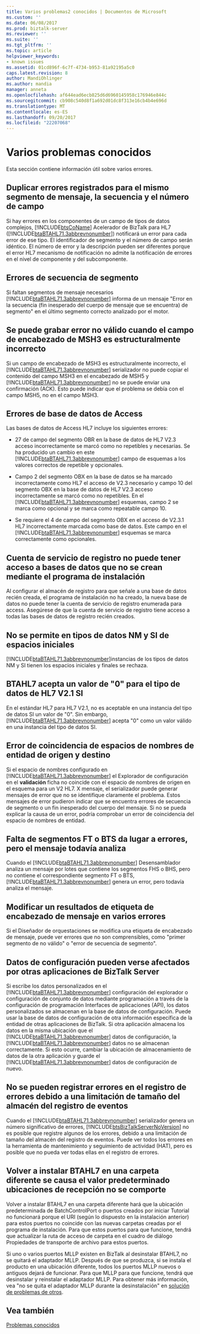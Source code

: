 ```yaml
---
title: Varios problemas2 conocidos | Documentos de Microsoft
ms.custom: ''
ms.date: 06/08/2017
ms.prod: biztalk-server
ms.reviewer: ''
ms.suite: ''
ms.tgt_pltfrm: ''
ms.topic: article
helpviewer_keywords:
- known issues
ms.assetid: 01cd896f-6c7f-4734-b953-81a92195a5c0
caps.latest.revision: 8
author: MandiOhlinger
ms.author: mandia
manager: anneta
ms.openlocfilehash: af644ead6ecb825d6d6960145958c176946e844c
ms.sourcegitcommit: cb908c540d8f1a692d01dc8f313e16cb4b4e696d
ms.translationtype: MT
ms.contentlocale: es-ES
ms.lasthandoff: 09/20/2017
ms.locfileid: "22207068"
---
```

# <a name="miscellaneous-known-issues"></a>Varios problemas conocidos
Esta sección contiene información útil sobre varios errores.  
  
## <a name="duplicate-errors-logged-for-the-same-message-segment-sequence-and-field-number"></a>Duplicar errores registrados para el mismo segmento de mensaje, la secuencia y el número de campo  
 Si hay errores en los componentes de un campo de tipos de datos complejos, [!INCLUDE[btsCoName](../../includes/btsconame-md.md)] Acelerador de BizTalk para HL7 ([!INCLUDE[btaBTAHL71.3abbrevnonumber](../../includes/btabtahl71-3abbrevnonumber-md.md)]) notificará un error para cada error de ese tipo. El identificador de segmento y el número de campo serán idéntico. El número de error y la descripción pueden ser diferentes porque el error HL7 mecanismo de notificación no admite la notificación de errores en el nivel de componente y del subcomponente.  
  
## <a name="segment-sequence-errors"></a>Errores de secuencia de segmento  
 Si faltan segmentos de mensaje necesarios [!INCLUDE[btaBTAHL71.3abbrevnonumber](../../includes/btabtahl71-3abbrevnonumber-md.md)] informa de un mensaje "Error en la secuencia (fin inesperado del cuerpo de mensaje que se encuentra) de segmento" en el último segmento correcto analizado por el motor.  
  
## <a name="invalid-error-can-be-recorded-when-the-msh3-header-field-is-structurally-incorrect"></a>Se puede grabar error no válido cuando el campo de encabezado de MSH3 es estructuralmente incorrecto  
 Si un campo de encabezado de MSH3 es estructuralmente incorrecto, el [!INCLUDE[btaBTAHL71.3abbrevnonumber](../../includes/btabtahl71-3abbrevnonumber-md.md)] serializador no puede copiar el contenido del campo MSH3 en el encabezado de MSH5 y [!INCLUDE[btaBTAHL71.3abbrevnonumber](../../includes/btabtahl71-3abbrevnonumber-md.md)] no se puede enviar una confirmación (ACK). Esto puede indicar que el problema se debía con el campo MSH5, no en el campo MSH3.  
  
## <a name="access-database-errors"></a>Errores de base de datos de Access  
 Las bases de datos de Access HL7 incluye los siguientes errores:  
  
-   27 de campo del segmento OBR en la base de datos de HL7 V2.3 acceso incorrectamente se marcó como no repetibles y necesarias. Se ha producido un cambio en este [!INCLUDE[btaBTAHL71.3abbrevnonumber](../../includes/btabtahl71-3abbrevnonumber-md.md)] campo de esquemas a los valores correctos de repetible y opcionales.  
  
-   Campo 2 del segmento OBX en la base de datos se ha marcado incorrectamente como HL7 el acceso de V2.3 necesario y campo 10 del segmento OBX en la base de datos de HL7 V2.3 acceso incorrectamente se marcó como no repetibles. En el [!INCLUDE[btaBTAHL71.3abbrevnonumber](../../includes/btabtahl71-3abbrevnonumber-md.md)] esquemas, campo 2 se marca como opcional y se marca como repeatable campo 10.  
  
-   Se requiere el 4 de campo del segmento OBX en el acceso de V2.3.1 HL7 incorrectamente marcada como base de datos. Este campo en el [!INCLUDE[btaBTAHL71.3abbrevnonumber](../../includes/btabtahl71-3abbrevnonumber-md.md)] esquemas se marca correctamente como opcionales.  
  
## <a name="logging-service-account-may-not-have-access-to-databases-that-are-not-created-by-the-setup-program"></a>Cuenta de servicio de registro no puede tener acceso a bases de datos que no se crean mediante el programa de instalación  
 Al configurar el almacén de registro para que señale a una base de datos recién creada, el programa de instalación no ha creado, la nueva base de datos no puede tener la cuenta de servicio de registro enumerada para access. Asegúrese de que la cuenta de servicio de registro tiene acceso a todas las bases de datos de registro recién creados.  
  
## <a name="leading-spaces-not-allowed-in-nm-and-si-data-types"></a>No se permite en tipos de datos NM y SI de espacios iniciales  
 [!INCLUDE[btaBTAHL71.3abbrevnonumber](../../includes/btabtahl71-3abbrevnonumber-md.md)]instancias de los tipos de datos NM y SI tienen los espacios iniciales y finales se rechaza.  
  
## <a name="btahl7-accepts-a-value-of-0-for-hl7-v21-si-data-type"></a>BTAHL7 acepta un valor de "0" para el tipo de datos de HL7 V2.1 SI  
 En el estándar HL7 para HL7 V2.1, no es aceptable en una instancia del tipo de datos SI un valor de "0". Sin embargo, [!INCLUDE[btaBTAHL71.3abbrevnonumber](../../includes/btabtahl71-3abbrevnonumber-md.md)] acepta "0" como un valor válido en una instancia del tipo de datos SI.  
  
## <a name="mismatch-of-source-and-destination-party-namespaces"></a>Error de coincidencia de espacios de nombres de entidad de origen y destino  
 Si el espacio de nombres configurado en [!INCLUDE[btaBTAHL71.3abbrevnonumber](../../includes/btabtahl71-3abbrevnonumber-md.md)] el Explorador de configuración en el **validación** ficha no coincide con el espacio de nombres de origen en el esquema para un V2 HL7. X mensaje, el serializador puede generar mensajes de error que no se identifique claramente el problema. Estos mensajes de error pudieron indicar que se encuentra errores de secuencia de segmento o un fin inesperado del cuerpo del mensaje. Si no se pueda explicar la causa de un error, podría comprobar un error de coincidencia del espacio de nombres de entidad.  
  
## <a name="lack-of-segments-fts-or-bts-results-in-error-but-the-message-still-parses"></a>Falta de segmentos FT o BTS da lugar a errores, pero el mensaje todavía analiza  
 Cuando el [!INCLUDE[btaBTAHL71.3abbrevnonumber](../../includes/btabtahl71-3abbrevnonumber-md.md)] Desensamblador analiza un mensaje por lotes que contiene los segmentos FHS o BHS, pero no contiene el correspondiente segmento FT o BTS, [!INCLUDE[btaBTAHL71.3abbrevnonumber](../../includes/btabtahl71-3abbrevnonumber-md.md)] genera un error, pero todavía analiza el mensaje.  
  
## <a name="modifying-a-message-header-tag-results-in-multiple-errors"></a>Modificar un resultados de etiqueta de encabezado de mensaje en varios errores  
 Si el Diseñador de orquestaciones se modifica una etiqueta de encabezado de mensaje, puede ver errores que no son comprensibles, como "primer segmento de no válido" o "error de secuencia de segmento".  
  
## <a name="configuration-data-can-be-affected-by-other-biztalk-server-applications"></a>Datos de configuración pueden verse afectados por otras aplicaciones de BizTalk Server  
 Si escribe los datos personalizados en el [!INCLUDE[btaBTAHL71.3abbrevnonumber](../../includes/btabtahl71-3abbrevnonumber-md.md)] configuración del explorador o configuración de conjunto de datos mediante programación a través de la configuración de programación Interfaces de aplicaciones (API), los datos personalizados se almacenan en la base de datos de configuración.  Puede usar la base de datos de configuración de otra información específica de la entidad de otras aplicaciones de BizTalk. Si otra aplicación almacena los datos en la misma ubicación que el [!INCLUDE[btaBTAHL71.3abbrevnonumber](../../includes/btabtahl71-3abbrevnonumber-md.md)] datos de configuración, la [!INCLUDE[btaBTAHL71.3abbrevnonumber](../../includes/btabtahl71-3abbrevnonumber-md.md)] datos no se almacenan correctamente. Si esto ocurre, cambiar la ubicación de almacenamiento de datos de la otra aplicación y guarde el [!INCLUDE[btaBTAHL71.3abbrevnonumber](../../includes/btabtahl71-3abbrevnonumber-md.md)] datos de configuración de nuevo.  
  
## <a name="errors-might-not-be-logged-in-the-error-log-due-to-a-size-limitation-of-the-event-log-store"></a>No se pueden registrar errores en el registro de errores debido a una limitación de tamaño del almacén del registro de eventos  
 Cuando el [!INCLUDE[btaBTAHL71.3abbrevnonumber](../../includes/btabtahl71-3abbrevnonumber-md.md)] serializador genera un número significativo de errores, [!INCLUDE[btsBizTalkServerNoVersion](../../includes/btsbiztalkservernoversion-md.md)] no es posible que registre algunos de los errores, debido a una limitación de tamaño del almacén del registro de eventos. Puede ver todos los errores en la herramienta de mantenimiento y seguimiento de actividad (HAT), pero es posible que no pueda ver todas ellas en el registro de errores.  
  
## <a name="reinstalling-btahl7-under-a-different-folder-will-cause-the-default-receive-locations-not-to-work"></a>Volver a instalar BTAHL7 en una carpeta diferente se causa el valor predeterminado ubicaciones de recepción no se comporte  
 Volver a instalar BTAHL7 en una carpeta diferente hará que la ubicación predeterminada de BatchControlPort o puertos creados por iniciar Tutorial no funcionará porque el URI (según lo dispuesto en la instalación anterior) para estos puertos no coincide con las nuevas carpetas creadas por el programa de instalación. Para que estos puertos para que funcione, tendrá que actualizar la ruta de acceso de carpeta en el cuadro de diálogo Propiedades de transporte de archivo para estos puertos.  
  
 Si uno o varios puertos MLLP existen en BizTalk al desinstalar BTAHL7, no se quitará el adaptador MLLP. Después de que se produzca, si se instala el producto en una ubicación diferente, todos los puertos MLLP nuevos o antiguos dejará de funcionar. Para que MLLP para que funcione, tendrá que desinstalar y reinstalar el adaptador MLLP. Para obtener más información, vea "no se quita el adaptador MLLP durante la desinstalación" en [solución de problemas de otros](../../adapters-and-accelerators/accelerator-hl7/troubleshooting-other-issues.md).  
  
## <a name="see-also"></a>Vea también  
 [Problemas conocidos](../../adapters-and-accelerators/accelerator-hl7/known-issues1.md)